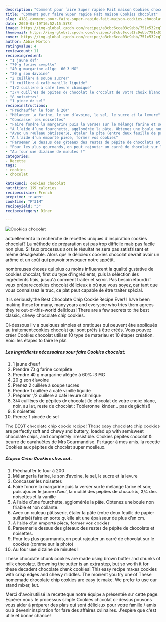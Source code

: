 ```yaml
---
description: "Comment pour faire Super rapide Fait maison Cookies chocolat"
title: "Comment pour faire Super rapide Fait maison Cookies chocolat"
slug: 4181-comment-pour-faire-super-rapide-fait-maison-cookies-chocolat
date: 2020-05-19T16:52:15.557Z
image: https://img-global.cpcdn.com/recipes/a3cbc6cca03c9ebb/751x532cq70/cookies-chocolat-photo-principale-de-la-recette.jpg
thumbnail: https://img-global.cpcdn.com/recipes/a3cbc6cca03c9ebb/751x532cq70/cookies-chocolat-photo-principale-de-la-recette.jpg
cover: https://img-global.cpcdn.com/recipes/a3cbc6cca03c9ebb/751x532cq70/cookies-chocolat-photo-principale-de-la-recette.jpg
author: Abbie Morton
ratingvalue: 4
reviewcount: 11
recipeingredient:
- "1 jaune duf"
- "70 g farine complte"
- "40 g margarine allge  60 3 MG"
- "20 g son davoine"
- "2 cuillère à soupe sucres"
- "1 cuillère à café vanille liquide"
- "1/2 cuillère à café levure chimique"
- "3/4 cuillres de ppites de chocolat le chocolat de votre choix blanc noir au lait reste de chocolat  Tobleronne kinder pas de gchis"
- "8 noisettes"
- "1 pince de sel"
recipeinstructions:
- "Préchauffer le four à 200"
- "Mélanger la farine, le son d’avoine, le sel, le sucre et la levure"
- "Concasser les noisettes"
- "Faire fondre la margarine puis la verser sur le mélange farine et son; puis ajouter le jaune d’œuf, la moitié des pépites de chocolats, 3/4 des noisettes et la vanille"
- "A l’aide d’une fourchette, agglomérée la pâte. Obtenez une boule non friable et non collante."
- "Avec un rouleau pâtisserie, étaler la pâte (entre deux feuille de papier sulfurisé) faire en sorte qu’elle ait une épaisseur de plus d’un cm."
- "A l’aide d’un emporté pièce, former vos cookies"
- "Parsemer le dessus des gâteaux des restes de pépite de chocolats et noisettes."
- "Pour les plus gourmands, on peut rajouter un carré de chocolat sur le cookies (comme sur la photo)"
- "Au four une dizaine de minutes !"
categories:
- Recette
tags:
- cookies
- chocolat

katakunci: cookies chocolat 
nutrition: 159 calories
recipecuisine: French
preptime: "PT40M"
cooktime: "PT31M"
recipeyield: "3"
recipecategory: Dîner

---
```



![Cookies chocolat](https://img-global.cpcdn.com/recipes/a3cbc6cca03c9ebb/751x532cq70/cookies-chocolat-photo-principale-de-la-recette.jpg)

actuellement à la recherche de recettes uniques d'inspiration cookies chocolat? La méthode de préparation est pas trop difficile mais pas facile non plus. Si faux processus alors le résultat ne sera pas satisfaisant et même désagréable. Alors que le délicieux cookies chocolat devrait avoir un arôme et un goût qui pouvoir provoquer notre appétit.

nombreuses choses qui plus ou moins influencent la qualité gustative de cookies chocolat, first du type d'ingrédients, puis la sélection des ingrédients frais, jusqu'à comment traiter et servir. Pas besoin étourdi if veux prépare cookies chocolat délicieux à où que vous soyez, car tant que vous connaissez le truc, ce plat peut capable de être traiter spécial.

It is seriously the Best Chocolate Chip Cookie Recipe Ever! I have been making these for many, many years and everyone who tries them agrees they&#39;re out-of-this-world delicious! There are a few secrets to the best classic, chewy chocolate chip cookies.


Ci-dessous il y a quelques simples et pratiques qui peuvent être appliqués au traitement cookies chocolat qui sont prêts à être créés. Vous pouvez créer Cookies chocolat utiliser 10 type de matériau et 10 étapes création. Voici les étapes to faire le plat.

<!--inarticleads1-->

##### Les ingrédients nécessaires pour faire Cookies chocolat:

1.  1 jaune d’œuf
1. Prendre 70 g farine complète
1. Prendre 40 g margarine allégée à 60% :3 MG
1.  20 g son d’avoine
1. Prenez 2 cuillère à soupe sucres
1. Prendre 1 cuillère à café vanille liquide
1. Préparer 1/2 cuillère à café levure chimique
1.  3/4 cuillères de pépites de chocolat (le chocolat de votre choix: blanc, noir, au lait, reste de chocolat : Tobleronne, kinder... pas de gâchis!)
1.  8 noisettes
1. Prenez 1 pincée de sel


The BEST chocolate chip cookie recipe! These easy chocolate chip cookies are perfectly soft and chewy and buttery, loaded up with semisweet chocolate chips, and completely irresistible. Cookies pépites chocolat &amp; beurre de cacahuètes de Mrs Gourmandise. Partager à mes amis. la recette Cookies aux pépites de chocolat super moelleux. 

<!--inarticleads2-->

##### Étapes Créer Cookies chocolat:

1. Préchauffer le four à 200
1. Mélanger la farine, le son d’avoine, le sel, le sucre et la levure
1. Concasser les noisettes
1. Faire fondre la margarine puis la verser sur le mélange farine et son; puis ajouter le jaune d’œuf, la moitié des pépites de chocolats, 3/4 des noisettes et la vanille
1. A l’aide d’une fourchette, agglomérée la pâte. Obtenez une boule non friable et non collante.
1. Avec un rouleau pâtisserie, étaler la pâte (entre deux feuille de papier sulfurisé) faire en sorte qu’elle ait une épaisseur de plus d’un cm.
1. A l’aide d’un emporté pièce, former vos cookies
1. Parsemer le dessus des gâteaux des restes de pépite de chocolats et noisettes.
1. Pour les plus gourmands, on peut rajouter un carré de chocolat sur le cookies (comme sur la photo)
1. Au four une dizaine de minutes !


These chocolate chunk cookies are made using brown butter and chunks of milk chocolate. Browning the butter is an extra step, but so worth it for these decadent chocolate chunk cookies! This easy recipe makes cookies with crisp edges and chewy middles. The moment you try one of These homemade chocolate chip cookies are easy to make. We prefer to use our stand mixer, but. 


Merci d'avoir utilisé la recette que notre équipe a présentée sur cette page. Espérer nous, le processus simple Cookies chocolat ci-dessus pouvons vous aider à préparer des plats qui sont délicieux pour votre famille / amis ou à devenir inspiration for faire des affaires culinaires. J'espère que c'est utile et bonne chance!
